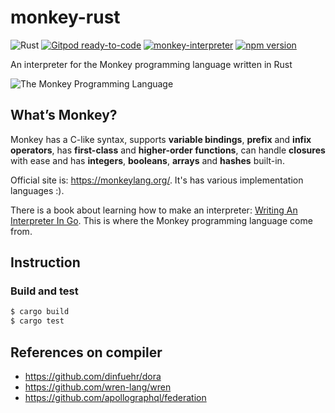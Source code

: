 # monkey-rust
![Rust](https://github.com/gengjiawen/monkey-rust/workflows/Rust/badge.svg)
[![Gitpod ready-to-code](https://img.shields.io/badge/Gitpod-ready--to--code-blue?logo=gitpod)](https://gitpod.io/#https://github.com/gengjiawen/monkey_rust)
[![monkey-interpreter](https://img.shields.io/crates/v/monkey-interpreter)](https://crates.io/crates/monkey-interpreter)
[![npm version](https://img.shields.io/npm/v/@gengjiawen/monkey-wasm)](https://www.npmjs.com/package/@gengjiawen/monkey-wasm)

An interpreter for the Monkey programming language written in Rust

![The Monkey Programming Language](https://cloud.githubusercontent.com/assets/1013641/22617482/9c60c27c-eb09-11e6-9dfa-b04c7fe498ea.png)

## What’s Monkey?

Monkey has a C-like syntax, supports **variable bindings**, **prefix** and **infix operators**, has **first-class** and **higher-order functions**, can handle **closures** with ease and has **integers**, **booleans**, **arrays** and **hashes** built-in.

Official site is: https://monkeylang.org/. It's has various implementation languages :). 

There is a book about learning how to make an interpreter: [Writing An Interpreter In Go](https://interpreterbook.com/#the-monkey-programming-language). This is where the Monkey programming language come from.

## Instruction

### Build and test

```bash
$ cargo build
$ cargo test
```

## References on compiler
* https://github.com/dinfuehr/dora
* https://github.com/wren-lang/wren
* https://github.com/apollographql/federation